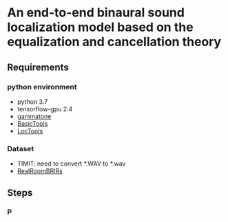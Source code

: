 # An end-to-end binaural sound localization model based on the equalization and cancellation theory

## Requirements
### python environment
- python 3.7
- tensorflow-gpu 2.4
- [gammatone](https://github.com/detly/gammatone)
- [BasicTools](https://github.com/bingo-todd/BasicTools)
- [LocTools](https://github.com/bingo-todd/LocTools)

### Dataset
- TIMIT: need to convert \*.WAV  to \*.wav
- [RealRoomBRIRs](https://github.com/IoSR-Surrey/RealRoomBRIRs)


## Steps
### P 


